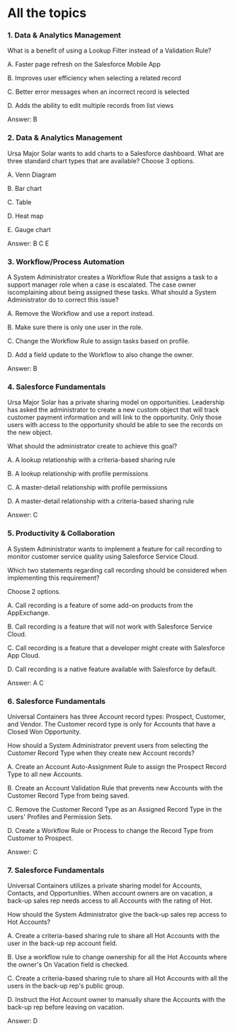 # All the topics

### 1. Data & Analytics Management

What is a benefit of using a Lookup Filter instead of a Validation Rule?

A. Faster page refresh on the Salesforce Mobile App

B. Improves user efficiency when selecting a related record

C. Better error messages when an incorrect record is selected

D. Adds the ability to edit multiple records from list views

Answer: B

### 2. Data & Analytics Management

Ursa Major Solar wants to add charts to a Salesforce dashboard. What are three standard chart types that are available?
Choose 3 options.

A. Venn Diagram

B. Bar chart

C. Table

D. Heat map

E. Gauge chart

Answer: B C E

### 3. Workflow/Process Automation

A System Administrator creates a Workflow Rule that assigns a task to a support manager role when a case is escalated.
The case owner iscomplaining about being assigned these tasks. What should a System Administrator do to correct this
issue?

A. Remove the Workflow and use a report instead.

B. Make sure there is only one user in the role.

C. Change the Workflow Rule to assign tasks based on profile.

D. Add a field update to the Workflow to also change the owner.

Answer: B

### 4. Salesforce Fundamentals

Ursa Major Solar has a private sharing model on opportunities. Leadership has asked the administrator to create a new
custom object that will track customer payment information and will link to the opportunity. Only those users with
access to the opportunity should be able to see the records on the new object.

What should the administrator create to achieve this goal?

A. A lookup relationship with a criteria-based sharing rule

B. A lookup relationship with profile permissions

C. A master-detail relationship with profile permissions

D. A master-detail relationship with a criteria-based sharing rule

Answer: C

### 5. Productivity & Collaboration

A System Administrator wants to implement a feature for call recording to monitor customer service quality using
Salesforce Service Cloud.

Which two statements regarding call recording should be considered when implementing this requirement?

Choose 2 options.

A. Call recording is a feature of some add-on products from the AppExchange.

B. Call recording is a feature that will not work with Salesforce Service Cloud.

C. Call recording is a feature that a developer might create with Salesforce App Cloud.

D. Call recording is a native feature available with Salesforce by default.

Answer: A C

### 6. Salesforce Fundamentals

Universal Containers has three Account record types: Prospect, Customer, and Vendor. The Customer record type is only
for Accounts that have a Closed Won Opportunity.

How should a System Administrator prevent users from selecting the Customer Record Type when they create new Account
records?

A. Create an Account Auto-Assignment Rule to assign the Prospect Record Type to all new Accounts.

B. Create an Account Validation Rule that prevents new Accounts with the Customer Record Type from being saved.

C. Remove the Customer Record Type as an Assigned Record Type in the users' Profiles and Permission Sets.

D. Create a Workflow Rule or Process to change the Record Type from Customer to Prospect.

Answer: C

### 7. Salesforce Fundamentals

Universal Containers utilizes a private sharing model for Accounts, Contacts, and Opportunities. When account owners are
on vacation, a back-up sales rep needs access to all Accounts with the rating of Hot.

How should the System Administrator give the back-up sales rep access to Hot Accounts?

A. Create a criteria-based sharing rule to share all Hot Accounts with the user in the back-up rep account field.

B. Use a workflow rule to change ownership for all the Hot Accounts where the owner's On Vacation field is checked.

C. Create a criteria-based sharing rule to share all Hot Accounts with all the users in the back-up rep's public group.

D. Instruct the Hot Account owner to manually share the Accounts with the back-up rep before leaving on vacation.

Answer: D